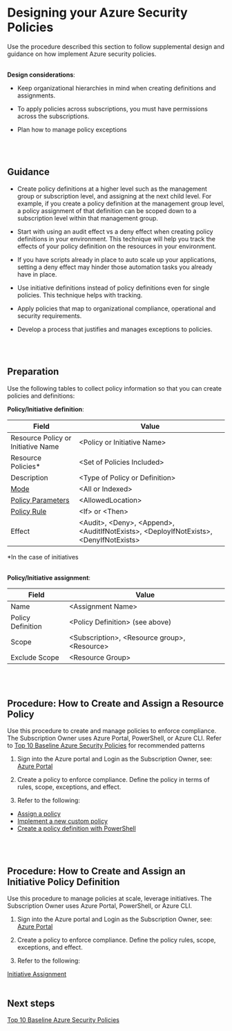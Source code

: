 # Designing your Azure Security Policies
Use the procedure described this section to follow supplemental design and guidance on how implement Azure security policies. 
<br />
<br />


**Design considerations**: 
- Keep organizational hierarchies in mind when creating definitions and assignments.  
 
- To apply policies across subscriptions, you must have permissions across the subscriptions. 
- Plan how to manage policy exceptions 
<br />
<br />


## Guidance 
- Create policy definitions at a higher level such as the management group or subscription level, and assigning at the next child level. For example, if you create a policy definition at the management group level, a policy assignment of that definition can be scoped down to a subscription level within that management group.  
 
- Start with using an audit effect vs a deny effect when creating policy definitions in your environment. This technique will help you track the effects of your policy definition on the resources in your environment.  
 
- If you have scripts already in place to auto scale up your applications, setting a deny effect may hinder those automation tasks you already have in place.   
 
- Use initiative definitions instead of policy definitions even for single policies. This technique helps with tracking.  
 
- Apply policies that map to organizational compliance, operational and security requirements. 
 
- Develop a process that justifies and manages exceptions to policies. 
<br />
<br />

## Preparation
Use the following tables to collect policy information so that you can create policies and definitions: 

**Policy/Initiative definition**: 

| __Field__ | __Value__ |
|-------------|------------|
| Resource Policy or Initiative Name  | \<Policy or Initiative Name\>     | 
| Resource Policies*     | \<Set of Policies Included\> | 
| Description       | \<Type of Policy or Definition\> | 
| [Mode](https://docs.microsoft.com/en-ca/azure/azure-policy/policy-definition#mode)         | \<All or Indexed\> | 
| [Policy Parameters](https://docs.microsoft.com/en-ca/azure/azure-policy/policy-definition#parameters)  | \<AllowedLocation\>   | 
| [Policy Rule](https://docs.microsoft.com/en-ca/azure/azure-policy/policy-definition#policy-rule)    | \<If\> or \<Then\> | 
| Effect       | \<Audit\>, \<Deny\>, \<Append\>, \<AuditIfNotExists\>, \<DeployIfNotExists\>, \<DenyIfNotExists\> | 

*In the case of initiatives 
<br />
<br />

**Policy/Initiative assignment**: 

| __Field__ | __Value__ |
|-------------|------------|
| Name  | \<Assignment Name\>    | 
| Policy Definition     | \<Policy Definition\> (see above) | 
| Scope     | \<Subscription\>, \<Resource group\>, \<Resource\> | 
| Exclude Scope     | \<Resource Group\> | 
<br />
<br />

## Procedure: How to Create and Assign a Resource Policy 
Use this procedure to create and manage policies to enforce compliance. The Subscription Owner uses Azure Portal, PowerShell, or Azure CLI. Refer to [Top 10 Baseline Azure Security Policies](Top-10-Baseline-Azure-Security-Policies.md)  for recommended patterns 

1. Sign into the Azure portal and Login as the Subscription Owner, see:  [Azure Portal](http://azure.portal.com/)

 
2. Create a policy to enforce compliance. Define the policy in terms of rules, scope, exceptions, and effect. 


3. Refer to the following: 

- [Assign a policy](https://docs.microsoft.com/en-us/azure/azure-policy/create-manage-policy#assign-a-policy) 
- [Implement a new custom policy](https://docs.microsoft.com/en-us/azure/azure-policy/create-manage-policy#implement-a-new-custom-policy) 
- [Create a policy definition with PowerShell](https://docs.microsoft.com/en-us/azure/azure-policy/create-manage-policy#create-a-policy-definition-with-powershell) 
<br />
<br />

## Procedure: How to Create and Assign an Initiative Policy Definition  
Use this procedure to manage policies at scale, leverage initiatives. The Subscription Owner uses Azure Portal, PowerShell, or Azure CLI.  

1. Sign into the Azure portal and Login as the Subscription Owner, see:  [Azure Portal](http://azure.portal.com/)

2. Create a policy to enforce compliance. Define the policy rules, scope, exceptions, and effect. 

3. Refer to the following: 

  [Initiative Assignment](https://docs.microsoft.com/en-ca/azure/azure-policy/azure-policy-introduction#initiative-assignment) 
<br />
<br />

## Next steps 
[Top 10 Baseline Azure Security Policies](https://github.com/nmcgregor/Azure-Security/blob/master/2.3-Top-10-Baseline-Azure-Security-Policies.md)
